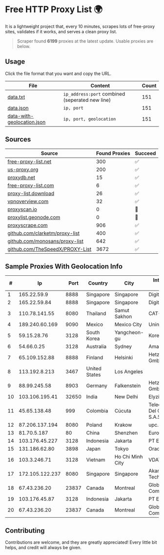 
# Free HTTP Proxy List 🌍

It is a lightweight project that, every 10 minutes, scrapes lots of free-proxy sites, validates if it works, and serves a clean proxy list.


> Scraper found **6199** proxies at the latest update. Usable proxies are below.

## Usage

Click the file format that you want and copy the URL.


|File|Content|Count|
|----|-------|-----|
|[data.txt](https://raw.githubusercontent.com/themiralay/Proxy-List-World/master/data.txt)|`ip_address:port` combined (seperated new line)|151|
|[data.json](https://raw.githubusercontent.com/themiralay/Proxy-List-World/master/data.json)|`ip, port`|151|
|[data-with-geolocation.json](https://raw.githubusercontent.com/themiralay/Proxy-List-World/master/data-with-geolocation.json)|`ip, port, geolocation`|151|

## Sources

|Source|Found Proxies|Succeed|
|------|-------------|-------|
|[free-proxy-list.net](https://free-proxy-list.net)|300|✅|
|[us-proxy.org](https://www.us-proxy.org)|200|✅|
|[proxydb.net](http://proxydb.net)|15|✅|
|[free-proxy-list.com](https://free-proxy-list.com/?page=&port=&type%5B%5D=http&type%5B%5D=https&up_time=0&search=Search)|6|✅|
|[proxy-list.download](https://www.proxy-list.download/HTTP)|26|✅|
|[vpnoverview.com](https://vpnoverview.com/privacy/anonymous-browsing/free-proxy-servers)|32|✅|
|[proxyscan.io](https://www.proxyscan.io)|0|🚫|
|[proxylist.geonode.com](https://proxylist.geonode.com/api/proxy-list?limit=300&page=1&sort_by=lastChecked&sort_type=desc&protocols=http,https)|0|🚫|
|[proxyscrape.com](https://api.proxyscrape.com/v2/?request=displayproxies&protocol=http&timeout=10000&country=all&ssl=all&anonymity=all)|906|✅|
|[github.com/clarketm/proxy-list](https://raw.githubusercontent.com/clarketm/proxy-list/master/proxy-list-raw.txt)|400|✅|
|[github.com/monosans/proxy-list](https://raw.githubusercontent.com/monosans/proxy-list/main/proxies/http.txt)|642|✅|
|[github.com/TheSpeedX/PROXY-List](https://raw.githubusercontent.com/TheSpeedX/PROXY-List/master/http.txt)|3672|✅|


## Sample Proxies With Geolocation Info

|#|Ip|Port|Country|City|Internet Service Provider|
|-|--|----|-------|----|-------------------------|
|1|165.22.59.9|8888|Singapore|Singapore|DigitalOcean, LLC|
|2|165.22.59.84|8888|Singapore|Singapore|DigitalOcean, LLC|
|3|110.78.141.55|8080|Thailand|Samut Sakhon|CAT-BB|
|4|189.240.60.169|9090|Mexico|Mexico City|Uninet S.A. de C.V.|
|5|59.15.28.76|3128|South Korea|Yangcheon-gu|Korea Telecom|
|6|54.66.0.25|3128|Australia|Sydney|Amazon.com, Inc.|
|7|65.109.152.88|8888|Finland|Helsinki|Hetzner Online GmbH|
|8|113.192.8.213|3467|United States|Los Angeles||
|9|88.99.245.58|8903|Germany|Falkenstein|Hetzner Online GmbH|
|10|103.106.195.41|32650|India|New Delhi|Elyzium Consulting|
|11|45.65.138.48|999|Colombia|Cúcuta|Telecomunicaciones Del Catatumbo S.A.S|
|12|87.206.137.194|8080|Poland|Krakow|upc.pl|
|13|81.70.5.187|80|China|Shenzhen|EuroNet Internet|
|14|103.176.45.227|3128|Indonesia|Jakarta|PT Era Digital Media|
|15|131.186.62.80|3898|Japan|Tokyo|Oracle Corporation|
|16|103.3.246.71|3128|Vietnam|Ho Chi Minh City|VDATA|
|17|172.105.122.237|8080|Singapore|Singapore|Akamai Technologies|
|18|67.43.236.20|23837|Canada|Montreal|GloboTech Communications|
|19|103.176.45.87|3128|Indonesia|Jakarta|PT Era Digital Media|
|20|67.43.236.20|23837|Canada|Montreal|GloboTech Communications|



## Contributing

Contributions are welcome, and they are greatly appreciated! Every
little bit helps, and credit will always be given.

